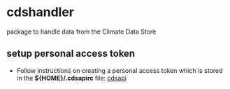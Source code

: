 # cdshandler
package to handle data from the Climate Data Store


## setup personal access token
- Follow instructions on creating a personal access token which is stored in the **${HOME}/.cdsapirc** file: [cdsapi](https://cds.climate.copernicus.eu/cdsapp#/how-to-api)

